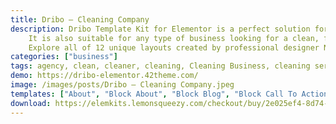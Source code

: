 ```yaml
---
title: Dribo — Cleaning Company
description: Dribo Template Kit for Elementor is a perfect solution for Cleaning Companies.
    It is also suitable for any type of business looking for a clean, functional design.
    Explore all of 12 unique layouts created by professional designer Nelly-K, check out the demo.
categories: ["business"]
tags: agency, clean, cleaner, cleaning, Cleaning Business, cleaning services, commercial cleaning, contractor, house cleaning, housekeeping, janitorial, move in out, plumber, professional, window cleaning
demo: https://dribo-elementor.42theme.com/
image: /images/posts/Dribo — Cleaning Company.jpeg
templates: ["About", "Block About", "Block Blog", "Block Call To Action", "Block Cleaning Services", "Block Contact 2", "Block Contact", "Block Contacts Services", "Block Counters", "Block Features 2", "Block Features Left", "Block Features Right", "Block Gallery", "Block Hero Slideshow", "Block Prices Plans", "Block Services 2", "Block Services List", "Blog Grid Layout 3 Columns", "Blog Post", "Blog With Sidebar", "Contacts", "Dribo Footer", "Dribo Header", "Error Page", "Global", "Home 2", "Home", "Service Details", "Services", "Team", "Teammate"]
download: https://elemkits.lemonsqueezy.com/checkout/buy/2e025ef4-8d74-4cd0-9014-0b1d8e9ea468
---
```


